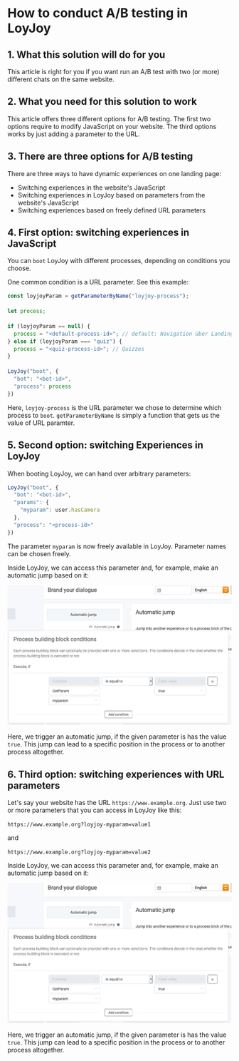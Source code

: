 # How to conduct A/B testing in LoyJoy

## 1. What this solution will do for you

This article is right for you if you want run an A/B test with two (or more) different chats on the same website.

## 2. What you need for this solution to work

This article offers three different options for A/B testing. The first two options require to modify JavaScript on your website. The third options works by just adding a parameter to the URL.

## 3. There are three options for A/B testing

There are three ways to have dynamic experiences on one landing page:
- Switching experiences in the website's JavaScript
- Switching experiences in LoyJoy based on parameters from the website's JavaScript
- Switching experiences based on freely defined URL parameters

## 4. First option: switching experiences in JavaScript

You can `boot` LoyJoy with different processes, depending on conditions you choose. 

One common condition is a URL parameter. See this example:

```javascript
const loyjoyParam = getParameterByName("loyjoy-process");

let process;

if (loyjoyParam == null) {
  process = "<default-process-id>"; // default: Navigation über Landing Page
} else if (loyjoyParam === "quiz") {
  process = "<quiz-process-id>"; // Quizzes
}

LoyJoy("boot", {
  "bot": "<bot-id>",
  "process": process
})
```

Here, `loyjoy-process` is the URL parameter we chose to determine which process to `boot`. `getParameterByName` is
simply a function that gets us the value of URL paramter.

## 5. Second option: switching Experiences in LoyJoy

When booting LoyJoy, we can hand over arbitrary parameters:

```javascript
LoyJoy("boot", {
  "bot": "<bot-id>",
  "params": {
    "myparam": user.hasCamera
  },
  "process": "<process-id>"
})
```

The parameter `myparam` is now freely available in LoyJoy. Parameter names can be chosen freely.

Inside LoyJoy, we can access this parameter and, for example, make an automatic jump based on it:

![condition](dynamic_landing_page/process-jump-condition.png)

Here, we trigger an automatic jump, if the given parameter is has the value `true`. This jump can lead
to a specific position in the process or to another process altogether.

## 6. Third option: switching experiences with URL parameters

Let's say your website has the URL `https://www.example.org`. Just use two or more parameters that you can access in LoyJoy like this:

`https://www.example.org?loyjoy-myparam=value1`

and

`https://www.example.org?loyjoy-myparam=value2`

Inside LoyJoy, we can access this parameter and, for example, make an automatic jump based on it:

![condition](dynamic_landing_page/process-jump-condition.png)

Here, we trigger an automatic jump, if the given parameter is has the value `true`. This jump can lead
to a specific position in the process or to another process altogether.

